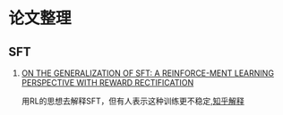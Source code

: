 # 论文整理

## SFT
1. [ON THE GENERALIZATION OF SFT: A REINFORCE-MENT LEARNING PERSPECTIVE WITH REWARD RECTIFICATION](https://arxiv.org/pdf/2508.05629)
 
   用RL的思想去解释SFT，但有人表示这种训练更不稳定,[知乎解释](https://zhuanlan.zhihu.com/p/1937489298753552862)
